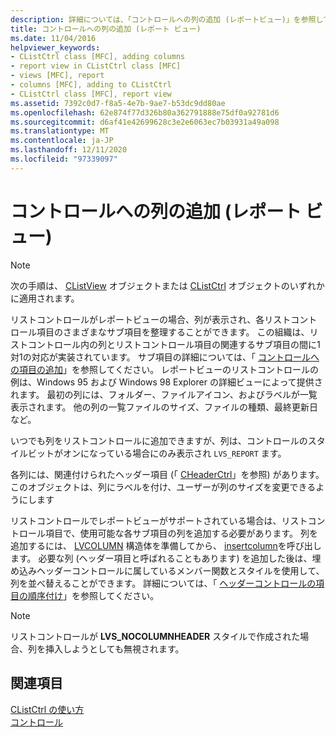 ```yaml
---
description: 詳細については、「コントロールへの列の追加 (レポートビュー)」を参照してください。
title: コントロールへの列の追加 (レポート ビュー)
ms.date: 11/04/2016
helpviewer_keywords:
- CListCtrl class [MFC], adding columns
- report view in CListCtrl class [MFC]
- views [MFC], report
- columns [MFC], adding to CListCtrl
- CListCtrl class [MFC], report view
ms.assetid: 7392c0d7-f8a5-4e7b-9ae7-b53dc9dd80ae
ms.openlocfilehash: 62e874f77d326b80a362791888e75df0a92781d6
ms.sourcegitcommit: d6af41e42699628c3e2e6063ec7b03931a49a098
ms.translationtype: MT
ms.contentlocale: ja-JP
ms.lasthandoff: 12/11/2020
ms.locfileid: "97339097"
---
```

# <a name="adding-columns-to-the-control-report-view"></a>コントロールへの列の追加 (レポート ビュー)

> [!NOTE]
> 次の手順は、 [CListView](reference/clistview-class.md) オブジェクトまたは [CListCtrl](reference/clistctrl-class.md) オブジェクトのいずれかに適用されます。

リストコントロールがレポートビューの場合、列が表示され、各リストコントロール項目のさまざまなサブ項目を整理することができます。 この組織は、リストコントロール内の列とリストコントロール項目の関連するサブ項目の間に1対1の対応が実装されています。 サブ項目の詳細については、「 [コントロールへの項目の追加](adding-items-to-the-control.md)」を参照してください。 レポートビューのリストコントロールの例は、Windows 95 および Windows 98 Explorer の詳細ビューによって提供されます。 最初の列には、フォルダー、ファイルアイコン、およびラベルが一覧表示されます。 他の列の一覧ファイルのサイズ、ファイルの種類、最終更新日など。

いつでも列をリストコントロールに追加できますが、列は、コントロールのスタイルビットがオンになっている場合にのみ表示され `LVS_REPORT` ます。

各列には、関連付けられたヘッダー項目 (「 [CHeaderCtrl](reference/cheaderctrl-class.md)」を参照) があります。このオブジェクトは、列にラベルを付け、ユーザーが列のサイズを変更できるようにします

リストコントロールでレポートビューがサポートされている場合は、リストコントロール項目で、使用可能な各サブ項目の列を追加する必要があります。 列を追加するには、 [LVCOLUMN](/windows/win32/api/commctrl/ns-commctrl-lvcolumnw) 構造体を準備してから、 [insertcolumn](reference/clistctrl-class.md#insertcolumn)を呼び出します。 必要な列 (ヘッダー項目と呼ばれることもあります) を追加した後は、埋め込みヘッダーコントロールに属しているメンバー関数とスタイルを使用して、列を並べ替えることができます。 詳細については、「 [ヘッダーコントロールの項目の順序付け](ordering-items-in-the-header-control.md)」を参照してください。

> [!NOTE]
> リストコントロールが **LVS_NOCOLUMNHEADER** スタイルで作成された場合、列を挿入しようとしても無視されます。

## <a name="see-also"></a>関連項目

[CListCtrl の使い方](using-clistctrl.md)<br/>
[コントロール](controls-mfc.md)
